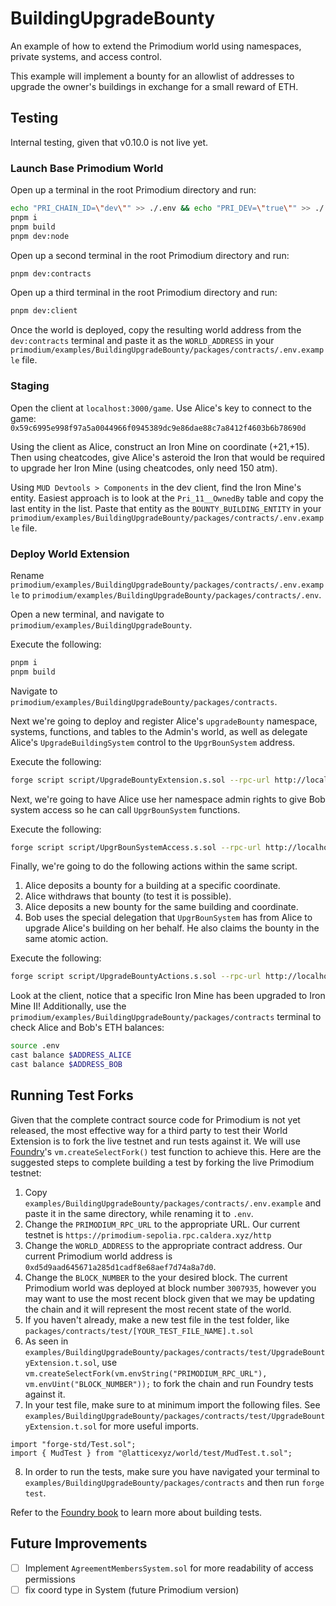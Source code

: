 # BuildingUpgradeBounty

An example of how to extend the Primodium world using namespaces, private systems, and access control.

This example will implement a bounty for an allowlist of addresses to upgrade the owner's buildings in exchange for a small reward of ETH.

## Testing

Internal testing, given that v0.10.0 is not live yet.

### Launch Base Primodium World

Open up a terminal in the root Primodium directory and run:

```bash
echo "PRI_CHAIN_ID=\"dev\"" >> ./.env && echo "PRI_DEV=\"true\"" >> ./.env
pnpm i
pnpm build
pnpm dev:node
```

Open up a second terminal in the root Primodium directory and run:

```bash
pnpm dev:contracts
```

Open up a third terminal in the root Primodium directory and run:

```bash
pnpm dev:client
```

Once the world is deployed, copy the resulting world address from the `dev:contracts` terminal and paste it as the `WORLD_ADDRESS` in your `primodium/examples/BuildingUpgradeBounty/packages/contracts/.env.example` file.

### Staging

Open the client at `localhost:3000/game`. Use Alice's key to connect to the game: `0x59c6995e998f97a5a0044966f0945389dc9e86dae88c7a8412f4603b6b78690d`

Using the client as Alice, construct an Iron Mine on coordinate (+21,+15).
Then using cheatcodes, give Alice's asteroid the Iron that would be required to upgrade her Iron Mine (using cheatcodes, only need 150 atm).

Using `MUD Devtools > Components` in the dev client, find the Iron Mine's entity. Easiest approach is to look at the `Pri_11__OwnedBy` table and copy the last entity in the list. Paste that entity as the `BOUNTY_BUILDING_ENTITY` in your `primodium/examples/BuildingUpgradeBounty/packages/contracts/.env.example` file.

### Deploy World Extension

Rename `primodium/examples/BuildingUpgradeBounty/packages/contracts/.env.example` to `primodium/examples/BuildingUpgradeBounty/packages/contracts/.env`.

Open a new terminal, and navigate to `primodium/examples/BuildingUpgradeBounty`.

Execute the following:

```bash
pnpm i
pnpm build
```

Navigate to `primodium/examples/BuildingUpgradeBounty/packages/contracts`.

Next we're going to deploy and register Alice's `upgradeBounty` namespace, systems, functions, and tables to the Admin's world, as well as delegate Alice's `UpgradeBuildingSystem` control to the `UpgrBounSystem` address.

Execute the following:

```bash copy
forge script script/UpgradeBountyExtension.s.sol --rpc-url http://localhost:8545 --broadcast
```

Next, we're going to have Alice use her namespace admin rights to give Bob system access so he can call `UpgrBounSystem` functions.

Execute the following:

```bash copy
forge script script/UpgrBounSystemAccess.s.sol --rpc-url http://localhost:8545 --broadcast
```

Finally, we're going to do the following actions within the same script.

1. Alice deposits a bounty for a building at a specific coordinate.
2. Alice withdraws that bounty (to test it is possible).
3. Alice deposits a new bounty for the same building and coordinate.
4. Bob uses the special delegation that `UpgrBounSystem` has from Alice to upgrade Alice's building on her behalf. He also claims the bounty in the same atomic action.

Execute the following:

```bash copy
forge script script/UpgradeBountyActions.s.sol --rpc-url http://localhost:8545 --broadcast
```

Look at the client, notice that a specific Iron Mine has been upgraded to Iron Mine II!
Additionally, use the `primodium/examples/BuildingUpgradeBounty/packages/contracts` terminal to check Alice and Bob's ETH balances:

```bash
source .env
cast balance $ADDRESS_ALICE
cast balance $ADDRESS_BOB
```

## Running Test Forks

Given that the complete contract source code for Primodium is not yet released, the most effective way for a third party to test their World Extension is to fork the live testnet and run tests against it. We will use [Foundry](https://book.getfoundry.sh/cheatcodes/create-select-fork)'s `vm.createSelectFork()` test function to achieve this. Here are the suggested steps to complete building a test by forking the live Primodium testnet:

1. Copy `examples/BuildingUpgradeBounty/packages/contracts/.env.example` and paste it in the same directory, while renaming it to `.env`.
2. Change the `PRIMODIUM_RPC_URL` to the appropriate URL. Our current testnet is `https://primodium-sepolia.rpc.caldera.xyz/http`
3. Change the `WORLD_ADDRESS` to the appropriate contract address. Our current Primodium world address is `0xd5d9aad645671a285d1cadf8e68aef7d74a8a7d0`.
4. Change the `BLOCK_NUMBER` to the your desired block. The current Primodium world was deployed at block number `3007935`, however you may want to use the most recent block given that we may be updating the chain and it will represent the most recent state of the world.
5. If you haven't already, make a new test file in the test folder, like `packages/contracts/test/[YOUR_TEST_FILE_NAME].t.sol`
6. As seen in `examples/BuildingUpgradeBounty/packages/contracts/test/UpgradeBountyExtension.t.sol`, use `vm.createSelectFork(vm.envString("PRIMODIUM_RPC_URL"), vm.envUint("BLOCK_NUMBER"));` to fork the chain and run Foundry tests against it.
7. In your test file, make sure to at minimum import the following files. See `examples/BuildingUpgradeBounty/packages/contracts/test/UpgradeBountyExtension.t.sol` for more useful imports.

```solidity
import "forge-std/Test.sol";
import { MudTest } from "@latticexyz/world/test/MudTest.t.sol";
```

8. In order to run the tests, make sure you have navigated your terminal to `examples/BuildingUpgradeBounty/packages/contracts` and then run `forge test`.

Refer to the [Foundry book](https://book.getfoundry.sh/forge/tests?highlight=test#tests) to learn more about building tests.

## Future Improvements

- [ ] Implement `AgreementMembersSystem.sol` for more readability of access permissions
- [ ] fix coord type in System (future Primodium version)
